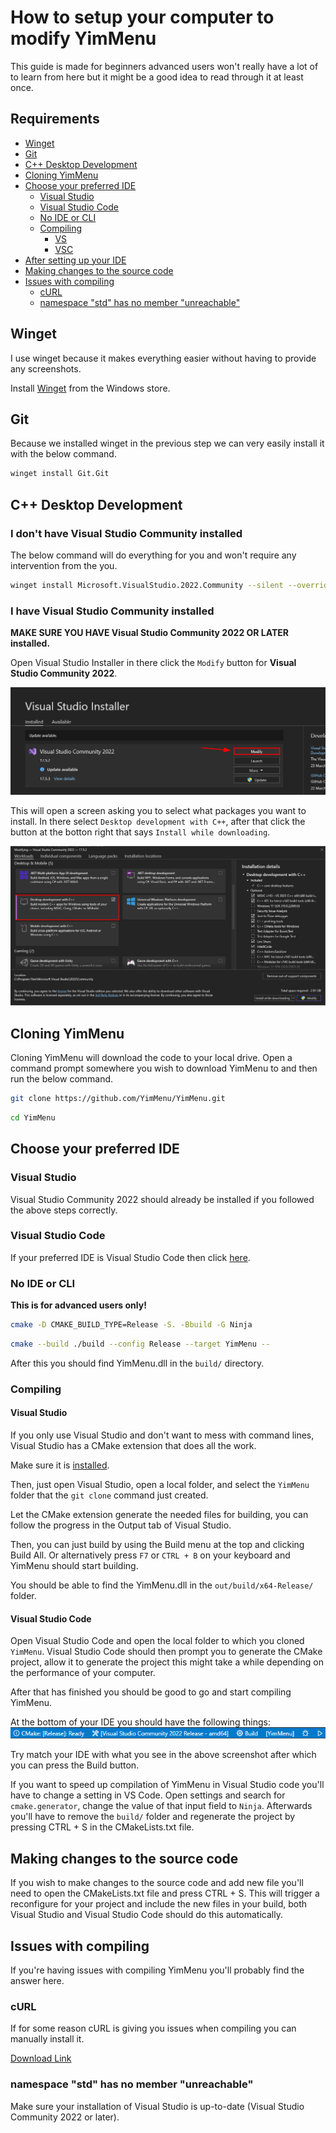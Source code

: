 # How to setup your computer to modify YimMenu

This guide is made for beginners advanced users won't really have a lot of to learn from here but it might be a good idea to read through it at least once.

## Requirements

 - [Winget](#winget)
 - [Git](#git)
 - [C++ Desktop Development](#c-desktop-development)
 - [Cloning YimMenu](#cloning-yimmenu)
 - [Choose your preferred IDE](#choose-your-preferred-ide)
    - [Visual Studio](#visual-studio)
    - [Visual Studio Code](#visual-studio-code)
    - [No IDE or CLI](#no-ide-or-cli)
    - [Compiling](#compiling)
      - [VS](#visual-studio-1)
      - [VSC](#visual-studio-code-1)
 - [After setting up your IDE](#after-setting-up-your-ide)
 - [Making changes to the source code](#making-changes-to-the-source-code)
 - [Issues with compiling](#issues-with-compiling)
    - [cURL](#curl)
    - [namespace "std" has no member "unreachable"](#namespace-std-has-no-member-unreachable)

## Winget

I use winget because it makes everything easier without having to provide any screenshots.

Install [Winget](https://www.microsoft.com/store/productId/9NBLGGH4NNS1) from the Windows store.

## Git

Because we installed winget in the previous step we can very easily install it with the below command.
```bash
winget install Git.Git
```

## C++ Desktop Development

### I don't have Visual Studio Community installed

The below command will do everything for you and won't require any intervention from the you.

```bash
winget install Microsoft.VisualStudio.2022.Community --silent --override "--wait --quiet --add ProductLang En-us --add Microsoft.VisualStudio.Workload.NativeDesktop --includeRecommended"
```

### I have Visual Studio Community installed

**MAKE SURE YOU HAVE Visual Studio Community 2022 OR LATER installed.**

Open Visual Studio Installer in there click the `Modify` button for **Visual Studio Community 2022**.

![Visual Studio Installer Begin Screen screenshot](img/vs-installer-begin-screen.png)

This will open a screen asking you to select what packages you want to install.
In there select `Desktop development with C++`, after that click the button at the botton right that says `Install while downloading`.

![Visual Studio Installer Desktop development with C++](img/vs-installer-desktop-development-with-c%2B%2B.png)

## Cloning YimMenu

Cloning YimMenu will download the code to your local drive.
Open a command prompt somewhere you wish to download YimMenu to and then run the below command.

```bash
git clone https://github.com/YimMenu/YimMenu.git
```

```bash
cd YimMenu
```

## Choose your preferred IDE

### Visual Studio

Visual Studio Community 2022 should already be installed if you followed the above steps correctly.

### Visual Studio Code

If your preferred IDE is Visual Studio Code then click [here](VSC.md).

### No IDE or CLI

**This is for advanced users only!**

```bash
cmake -D CMAKE_BUILD_TYPE=Release -S. -Bbuild -G Ninja
```

```bash
cmake --build ./build --config Release --target YimMenu --
```

After this you should find YimMenu.dll in the `build/` directory.

### Compiling

#### Visual Studio

If you only use Visual Studio and don't want to mess with command lines, Visual Studio has a CMake extension that does all the work.

Make sure it is [installed](https://learn.microsoft.com/en-us/cpp/build/cmake-projects-in-visual-studio?view=msvc-170#installation).

Then, just open Visual Studio, open a local folder, and select the `YimMenu` folder that the `git clone` command just created.

Let the CMake extension generate the needed files for building, you can follow the progress in the Output tab of Visual Studio.

Then, you can just build by using the Build menu at the top and clicking Build All.
Or alternatively press `F7` or `CTRL + B` on your keyboard and YimMenu should start building.

You should be able to find the YimMenu.dll in the `out/build/x64-Release/` folder.

#### Visual Studio Code

Open Visual Studio Code and open the local folder to which you cloned `YimMenu`.
Visual Studio Code should then prompt you to generate the CMake project, allow it to generate the project this might take a while depending on the performance of your computer.

After that has finished you should be good to go and start compiling YimMenu.

At the bottom of your IDE you should have the following things:
![VS Code Build Options](img/vsc-build.png)

Try match your IDE with what you see in the above screenshot after which you can press the Build button.

If you want to speed up compilation of YimMenu in Visual Studio code you'll have to change a setting in VS Code.
Open settings and search for `cmake.generator`, change the value of that input field to `Ninja`.
Afterwards you'll have to remove the `build/` folder and regenerate the project by pressing CTRL + S in the CMakeLists.txt file.

## Making changes to the source code

If you wish to make changes to the source code and add new file you'll need to open the CMakeLists.txt file and press CTRL + S.
This will trigger a reconfigure for your project and include the new files in your build, both Visual Studio and Visual Studio Code should do this automatically.

## Issues with compiling

If you're having issues with compiling YimMenu you'll probably find the answer here.

### cURL

If for some reason cURL is giving you issues when compiling you can manually install it.

[Download Link](https://curl.se/download.html)

### namespace "std" has no member "unreachable"

Make sure your installation of Visual Studio is up-to-date (Visual Studio Community 2022 or later).